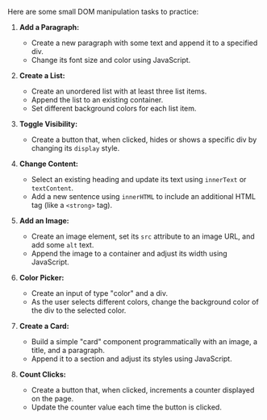 Here are some small DOM manipulation tasks to practice:

1. **Add a Paragraph:**

   - Create a new paragraph with some text and append it to a specified div.
   - Change its font size and color using JavaScript.

2. **Create a List:**

   - Create an unordered list with at least three list items.
   - Append the list to an existing container.
   - Set different background colors for each list item.

3. **Toggle Visibility:**

   - Create a button that, when clicked, hides or shows a specific div by changing its `display` style.

4. **Change Content:**

   - Select an existing heading and update its text using `innerText` or `textContent`.
   - Add a new sentence using `innerHTML` to include an additional HTML tag (like a `<strong>` tag).

5. **Add an Image:**

   - Create an image element, set its `src` attribute to an image URL, and add some `alt` text.
   - Append the image to a container and adjust its width using JavaScript.

6. **Color Picker:**

   - Create an input of type "color" and a div.
   - As the user selects different colors, change the background color of the div to the selected color.

7. **Create a Card:**

   - Build a simple "card" component programmatically with an image, a title, and a paragraph.
   - Append it to a section and adjust its styles using JavaScript.

8. **Count Clicks:**
   - Create a button that, when clicked, increments a counter displayed on the page.
   - Update the counter value each time the button is clicked.
